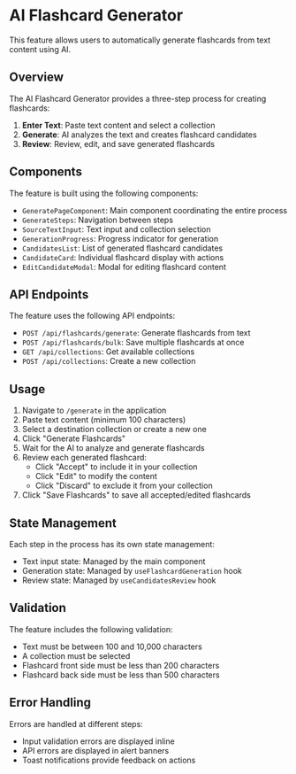 # AI Flashcard Generator

This feature allows users to automatically generate flashcards from text content using AI.

## Overview

The AI Flashcard Generator provides a three-step process for creating flashcards:

1. **Enter Text**: Paste text content and select a collection
2. **Generate**: AI analyzes the text and creates flashcard candidates
3. **Review**: Review, edit, and save generated flashcards

## Components

The feature is built using the following components:

- `GeneratePageComponent`: Main component coordinating the entire process
- `GenerateSteps`: Navigation between steps
- `SourceTextInput`: Text input and collection selection
- `GenerationProgress`: Progress indicator for generation
- `CandidatesList`: List of generated flashcard candidates
- `CandidateCard`: Individual flashcard display with actions
- `EditCandidateModal`: Modal for editing flashcard content

## API Endpoints

The feature uses the following API endpoints:

- `POST /api/flashcards/generate`: Generate flashcards from text
- `POST /api/flashcards/bulk`: Save multiple flashcards at once
- `GET /api/collections`: Get available collections
- `POST /api/collections`: Create a new collection

## Usage

1. Navigate to `/generate` in the application
2. Paste text content (minimum 100 characters)
3. Select a destination collection or create a new one
4. Click "Generate Flashcards"
5. Wait for the AI to analyze and generate flashcards
6. Review each generated flashcard:
   - Click "Accept" to include it in your collection
   - Click "Edit" to modify the content
   - Click "Discard" to exclude it from your collection
7. Click "Save Flashcards" to save all accepted/edited flashcards

## State Management

Each step in the process has its own state management:

- Text input state: Managed by the main component
- Generation state: Managed by `useFlashcardGeneration` hook
- Review state: Managed by `useCandidatesReview` hook

## Validation

The feature includes the following validation:

- Text must be between 100 and 10,000 characters
- A collection must be selected
- Flashcard front side must be less than 200 characters
- Flashcard back side must be less than 500 characters

## Error Handling

Errors are handled at different steps:

- Input validation errors are displayed inline
- API errors are displayed in alert banners
- Toast notifications provide feedback on actions 